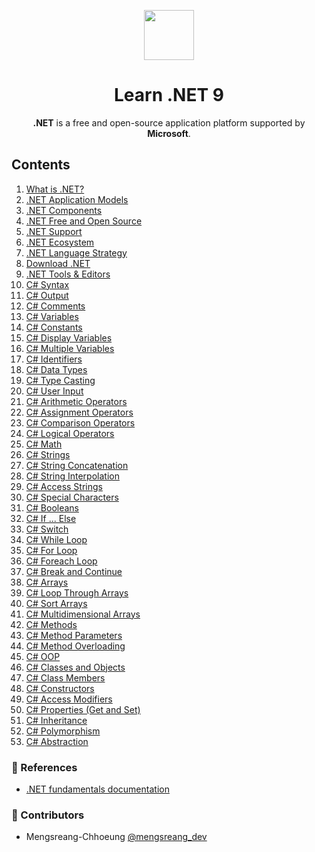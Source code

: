 <p align="center">
  <img width="80" src="https://upload.wikimedia.org/wikipedia/commons/0/0e/Microsoft_.NET_logo.png">
</p>

<h1 align="center">Learn .NET 9</h1>

<p align="center">
  <b>.NET</b> is a free and open-source application platform supported by <b>Microsoft</b>.
</p>

## Contents

1. [What is .NET?](./what-is-dotnet.md)
2. [.NET Application Models](./dotnet-application-models.md)
3. [.NET Components](./dotnet-components.md)
4. [.NET Free and Open Source](./dotnet-free-and-open-source.md)
5. [.NET Support](./dotnet-support.md)
6. [.NET Ecosystem](./dotnet-ecosystem.md)
7. [.NET Language Strategy](./dotnet-languages.md)
8. [Download .NET](./download-dotnet.md)
9. [.NET Tools & Editors](./dotnet-tools-editors.md)
10. [C# Syntax](./cs-syntax.md)
11. [C# Output](./cs-output.md)
12. [C# Comments](./cs-comments.md)
13. [C# Variables](./cs-variables.md)
14. [C# Constants](./cs-constants.md)
15. [C# Display Variables](./cs-display-variables.md)
16. [C# Multiple Variables](./cs-multiple-variables.md)
17. [C# Identifiers](./cs-identifiers.md)
18. [C# Data Types](./cs-data-types.md)
19. [C# Type Casting](./cs-type-casting.md)
20. [C# User Input](./cs-user-input.md)
21. [C# Arithmetic Operators](./cs-arithmetic-operators.md)
22. [C# Assignment Operators](./cs-assignment-operators.md)
23. [C# Comparison Operators](./cs-comparison-operators.md)
24. [C# Logical Operators](./cs-logical-operators.md)
25. [C# Math](./cs-math.md)
26. [C# Strings](./cs-strings.md)
27. [C# String Concatenation](./cs-string-concatenation.md)
28. [C# String Interpolation](./cs-string-interpolation.md)
29. [C# Access Strings](./cs-access-strings.md)
30. [C# Special Characters](./cs-special-characters.md)
31. [C# Booleans](./cs-booleans.md)
32. [C# If ... Else](./cs-if-else.md)
33. [C# Switch](./cs-switch.md)
34. [C# While Loop](./cs-while-loop.md)
35. [C# For Loop](./cs-for-loop.md)
36. [C# Foreach Loop](./cs-foreach-loop.md)
37. [C# Break and Continue](./cs-break-continue.md)
38. [C# Arrays](./cs-arrays.md)
39. [C# Loop Through Arrays](./cs-loop-through-an-array.md)
40. [C# Sort Arrays](./cs-sort-arrays.md)
41. [C# Multidimensional Arrays](./cs-multidimensional-arrays.md)
42. [C# Methods](./cs-methods.md)
43. [C# Method Parameters](./cs-method-parameters.md)
44. [C# Method Overloading](./cs-method-overloading.md)
45. [C# OOP](./cs-oop.md)
46. [C# Classes and Objects](./cs-classes-objects.md)
47. [C# Class Members](./cs-class-members.md)
48. [C# Constructors](./cs-constructors.md)
49. [C# Access Modifiers](./cs-access-modifiers.md)
50. [C# Properties (Get and Set)](./cs-properties.md)
51. [C# Inheritance](./cs-inheritance.md)
52. [C# Polymorphism](./cs-polymorphism.md)
53. [C# Abstraction](./cs-abstraction.md)

### 📜 References

- [.NET fundamentals documentation](https://learn.microsoft.com/en-us/dotnet/fundamentals)

### 🤝 Contributors

- Mengsreang-Chhoeung [@mengsreang_dev](https://twitter.com/mengsreang_dev)
